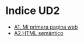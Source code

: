 # Indice UD2
- [A1. Mi primera pagina web](A1%20Mi%20primera%20página%20Web/README.md)
- [A2.HTML semántico](A2.%20HTML%20semántico/README.md)